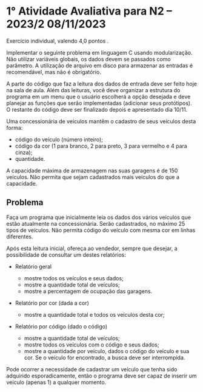 # 1° Atividade Avaliativa para N2 – 2023/2 08/11/2023

Exercício individual, valendo 4,0 pontos .

Implementar o seguinte problema em linguagem C usando modularização. Não utilizar variáveis globais, os
dados devem se passados como parâmetro. A utilização de arquivo em disco para armazenar as entradas é
recomendável, mas não é obrigatório.

A parte do código que faz a leitura dos dados de entrada deve ser feito hoje na sala de aula. Além das
leituras, você deve organizar a estrutura do programa em um menu que o usuário escolherá a opção
desejada e deve planejar as funções que serão implementadas (adicionar seus protótipos). O restante do
código deve ser finalizado depois e apresentado dia 10/11.

Uma concessionária de veículos mantêm o cadastro de seus veículos desta forma:

- código do veículo (número inteiro);
- código da cor (1 para branco, 2 para preto, 3 para vermelho e 4 para cinza);
- quantidade.

A capacidade máxima de armazenagem nas suas garagens é de 150 veículos. Não permita que sejam
cadastrados mais veículos do que a capacidade.

## Problema

Faça um programa que inicialmente leia os dados dos vários veículos que estão atualmente na
concessionária. Serão cadastrados, no máximo 25 tipos de veículos. Não permita código do veículo
com mesma cor em linhas diferentes.

Após esta leitura inicial, ofereça ao vendedor, sempre que desejar, a possibilidade de consultar um
destes relatórios:

- Relatório geral
    - mostre todos os veículos e seus dados;
    - mostre a quantidade total de veículos;
    - mostre a percentagem de ocupação das garagens.

- Relatório por cor (dada a cor)
    - mostre a quantidade total e todos os veículos desta cor;

- Relatório por código (dado o código)
    - mostre a quantidade total de veículos;
    - mostre todos os veículos com o código e seus dados;
    - mostre a quantidade por veículo, dados o código do veículo e sua cor.
    Se o veículo for encontrado, a busca deve ser interrompida.
    
Pode ocorrer a necessidade de cadastrar um veículo que tenha sido adquirido esporadicamente, então o
programa deve ser capaz de inserir um veículo (apenas 1) a qualquer momento.
